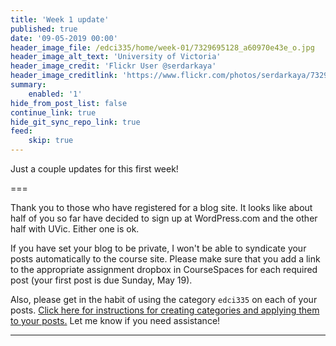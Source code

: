 ```yaml
---
title: 'Week 1 update'
published: true
date: '09-05-2019 00:00'
header_image_file: /edci335/home/week-01/7329695128_a60970e43e_o.jpg
header_image_alt_text: 'University of Victoria'
header_image_credit: 'Flickr User @serdarkaya'
header_image_creditlink: 'https://www.flickr.com/photos/serdarkaya/7329695128/in/album-72157630032117384/'
summary:
    enabled: '1'
hide_from_post_list: false
continue_link: true
hide_git_sync_repo_link: true
feed:
    skip: true
---
```


Just a couple updates for this first week!

===

Thank you to those who have registered for a blog site. It looks like about half of you so far have decided to sign up at WordPress.com and the other half with UVic. Either one is ok.

If you have set your blog to be private, I won't be able to syndicate your posts automatically to the course site. Please make sure that you add a link to the appropriate assignment dropbox in CourseSpaces for each required post (your first post is due Sunday, May 19).

Also, please get in the habit of using the category `edci335` on each of your posts. [Click here for instructions for creating categories and applying them to your posts.](https://edtechuvic.ca/edci335/getting-started-with-wordpress/) Let me know if you need assistance!


---

